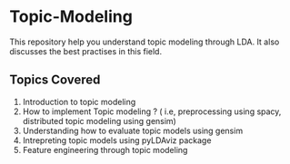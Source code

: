 # Topic-Modeling
This repository help you understand topic modeling through LDA. It also discusses the best practises in this field. 

## Topics Covered 
1. Introduction to topic modeling
2. How to implement Topic modeling ? ( i.e, preprocessing using spacy, distributed topic modeling using gensim)
3. Understanding how to evaluate topic models using gensim
4. Intrepreting topic models using pyLDAviz package
5. Feature engineering through topic modeling

